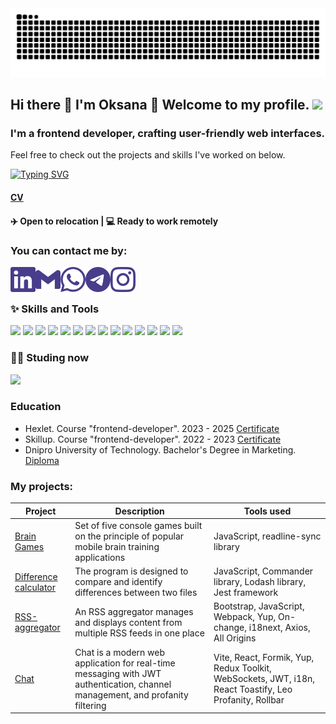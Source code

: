 <picture>
  <source media="(prefers-color-scheme: dark)" srcset="https://raw.githubusercontent.com/0ksanaTkachenko/0ksanaTkachenko/output/github-contribution-grid-snake-dark.svg">
  <source media="(prefers-color-scheme: light)" srcset="https://raw.githubusercontent.com/0ksanaTkachenko/0ksanaTkachenko/output/github-contribution-grid-snake.svg">
  <img alt="github contribution grid snake animation" src="https://raw.githubusercontent.com/0ksanaTkachenko/0ksanaTkachenko/output/github-contribution-grid-snake.svg">
</picture>

## Hi there 👋 I'm Oksana 💜 Welcome to my profile. ![](https://komarev.com/ghpvc/?username=0ksanaTkachenko&color=483D8B)

### I'm a frontend developer, crafting user-friendly web interfaces.
Feel free to check out the projects and skills I've worked on below.

<p align="left">
  <a href="https://git.io/typing-svg">
    <img src="https://readme-typing-svg.herokuapp.com?font=Fira+Code&pause=1000&color=483D8B&random=false&width=600&lines=Seeking+New+Opportunities" alt="Typing SVG">
  </a>
</p>

#### [CV](documents/СV_Oksana_Tkachenko.pdf)

#### ✈️ **Open to relocation** | 💻 **Ready to work remotely**

### You can contact me by:

[<img align="left" width="40px" height="40px" src="images/linkedin.svg" />][linkedin]
[<img align="left" width="40px" height="40px" src="images/gmail.svg" />][mail]
[<img align="left" width="40px" height="40px" src="images/whatsapp.svg" />][whatsapp]
[<img align="left" width="40px" height="40px" src="images/telegram.svg" />][telegram]
[<img align="left" width="40px" height="40px" src="images/instagram.svg" />][instagram]

<br>
<br>

### ✨ Skills and Tools

<img src="https://img.shields.io/badge/react-483D8B?style=for-the-badge&logo=react&logoColor=61DAFB" /> <img src="https://img.shields.io/badge/javascript-483D8B?style=for-the-badge&logo=javascript&logoColor=yellow" /> <img src="https://img.shields.io/badge/HTML5-483D8B?style=for-the-badge&logo=html5&logoColor=rad" /> <img src="https://img.shields.io/badge/CSS3-483D8B?style=for-the-badge&logo=css3&logoColor=blue" /> <img src="https://img.shields.io/badge/git-483D8B?style=for-the-badge&logo=git&logoColor=rad" /> <img src="https://img.shields.io/badge/github-483D8B?style=for-the-badge&logo=github&logoColor=white" /> <img src="https://img.shields.io/badge/vscode-483D8B?style=for-the-badge&logo=visualstudiocode&logoColor=blue" /> <img src="https://img.shields.io/badge/Jest-483D8B?style=for-the-badge&logo=Jest&logoColor=red" /> <img src="https://img.shields.io/badge/bootstrap-483D8B?style=for-the-badge&logo=bootstrap&logoColor=#7952B3" /> <img src="https://img.shields.io/badge/webpack-483D8B?style=for-the-badge&logo=webpack&logoColor=#8DD6F9" /> <img src="https://img.shields.io/badge/i18next-483D8B?style=for-the-badge&logo=i18next&logoColor=#26A69A" /> <img src="https://img.shields.io/badge/axios-483D8B?style=for-the-badge&logo=axios&logoColor=#5A29E4" /> <img src="https://img.shields.io/badge/vite-483D8B?style=for-the-badge&logo=vite&logoColor=#646CFF" /> <img src="https://img.shields.io/badge/redux-483D8B?style=for-the-badge&logo=redux&logoColor=#764ABC" />



### 👩‍💻 Studing now

 <img src="https://img.shields.io/badge/typescript-483D8B?style=for-the-badge&logo=typescript&logoColor=3178C6" />

### Education

- Hexlet. Course "frontend-developer". 2023 - 2025 [Certificate](documents/Oksana_Tkachenko.png)
- Skillup. Course "frontend-developer". 2022 - 2023 [Certificate](documents/Skillup-Certificate.jpg)
- Dnipro University of Technology. Bachelor's Degree in Marketing. [Diploma](documents/bachelor's-diploma.jpg) 

### My projects:

| Project                                                                           | Description                                                                                    | Tools used                             |
| --------------------------------------------------------------------------------- | ---------------------------------------------------------------------------------------------- | -------------------------------------- |
| [Brain Games](https://github.com/0ksanaTkachenko/brain-games/blob/main/README.md) | Set of five console games built on the principle of popular mobile brain training applications | JavaScript, readline-sync library |
| [Difference calculator](https://github.com/0ksanaTkachenko/difference-calculator) | The program is designed to compare and identify differences between two files | JavaScript, Commander library, Lodash library, Jest framework |
| [RSS-aggregator](https://github.com/0ksanaTkachenko/RSS-aggregator) | An RSS aggregator manages and displays content from multiple RSS feeds in one place | Bootstrap, JavaScript, Webpack, Yup, On-change, i18next, Axios, All Origins |
| [Chat](https://github.com/0ksanaTkachenko/Chat) | Chat is a modern web application for real-time messaging with JWT authentication, channel management, and profanity filtering | Vite, React, Formik, Yup, Redux Toolkit,  WebSockets, JWT, i18n, React Toastify, Leo Profanity, Rollbar 


[linkedin]: https://www.linkedin.com/in/oksana-tkachenko-86568829b/
[mail]: oksana.tkachenko.tech@gmail.com
[telegram]: https://t.me/Ksu_fka
[whatsapp]: https://wa.me/0639362203
[instagram]: https://www.instagram.com/__ksuf.ka_
